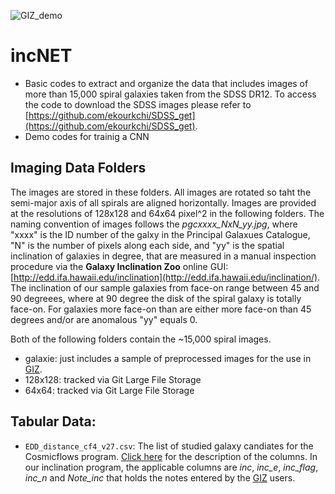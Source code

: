 ![GIZ_demo](https://user-images.githubusercontent.com/13570487/85185022-6c752b00-b24f-11ea-9f9a-9d1d007f4fb7.png)


# incNET

   - Basic codes to extract and organize the data that includes images of more than 15,000 spiral galaxies taken from the SDSS DR12. To access the code to download the SDSS images please refer to [https://github.com/ekourkchi/SDSS_get](https://github.com/ekourkchi/SDSS_get).
   - Demo codes for trainig a CNN 

## Imaging Data Folders

The images are stored in these folders. All images are rotated so taht the semi-major axis of all spirals are aligned horizontally. Images are provided at the resolutions of 128x128 and 64x64 pixel^2 in the following folders. The naming convention of images follows the *pgcxxxx_NxN_yy.jpg*, where "xxxx" is the ID number of the galxy in the Principal Galaxues Catalogue, "N" is the number of pixels along each side, and "yy" is the spatial inclination of galaxies in degree, that are measured in a manual inspection procedure via the **Galaxy Inclination Zoo** online GUI: [http://edd.ifa.hawaii.edu/inclination](http://edd.ifa.hawaii.edu/inclination/). The inclination of our sample galaxies from face-on  range between 45 and 90 degreees, where at 90 degree the disk of the spiral galaxy is totally face-on. For galaxies more face-on than are either more face-on than 45 degrees and/or are anomalous "yy" equals 0.

Both of the following folders contain the ~15,000 spiral images. 

   - galaxie: just includes a sample of preprocessed images for the use in [GIZ](http://edd.ifa.hawaii.edu/inclination/).
   - 128x128: tracked via Git Large File Storage
   - 64x64: tracked via Git Large File Storage
   
## Tabular Data:

   - `EDD_distance_cf4_v27.csv`: The list of studied galaxy candiates for the Cosmicflows program. [Click here](http://edd.ifa.hawaii.edu/describe_columns.php?table=kcf4cand) for the description of the columns. In our inclination program, the applicable columns are *inc*, *inc_e*, *inc_flag*, *inc_n* and *Note_inc* that holds the notes entered by the [GIZ](http://edd.ifa.hawaii.edu/inclination/) users.
